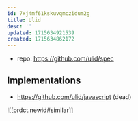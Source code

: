 ```yaml
---
id: 7xj4mf61kskuvqmczidum2g
title: Ulid
desc: ''
updated: 1715634921539
created: 1715634862172
---
```


- repo: https://github.com/ulid/spec

## Implementations

- https://github.com/ulid/javascript (dead)

![[prdct.newid#similar]]
